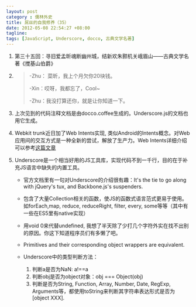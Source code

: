 ```yaml
---
layout: post
category : 儒林外史
title: 屌丝的自我修养（35）
date: 2012-05-08 22:54:27 +08:00
tagline:
tags: [JavaScript, Underscore, docco, 古典文学名著]
---
```



1. 第三十五回：寻旧爱孟昕魂断幽州城，结新欢朱颢机关峨眉山——古典文学名著《搅基山伯爵》

2. 
    > -Zhu： 菜昕，我上个月欠你20块钱。
    > 
    > -Xin：哎呀，我都忘了，Cool~
    > 
    > -Zhu：我没打算还你，就是让你知道一下。

3. 上次见到的代码注释文档是由docco.coffee生成的。Underscore.js的文档也用它生成。

4. Webkit trunk近日加了Web Intents实现, 类似Android的Intents概念。对Web应用间的交互方式是一种全新的尝试，解放了生产力。Web Intents详细介绍可以参考[这篇文章][1]

5. Underscore是一个相当好用的JS工具库，实现代码不到一千行，目的在于补充JS语言中缺失的内置工具。

    * 官方文档里有一句对Underscore的介绍很有趣：It's the tie to go along with jQuery's tux, and Backbone.js's suspenders.

    * 包含了大量Collection相关的函数，使JS的函数式语言范式更易于使用。如forEach,map, reduce, reduceRight, filter, every, some等等（其中有一些在ES5里有native实现）

    * 用void 0来代替undefined, 我想了半天除了少打几个字符外实在找不出别的原因。你这下知道程序员们有多懒了吧。

    * Primitives and their corresponding object wrappers are equivalent. 

    * Underscore中的类型判断方法：

        1. 判断a是否为NaN: a!==a 
        2. 判断obj是否为object对象：obj === Object(obj)
        3. 判断是否为String, Function, Array, Number, Date, RegExp, Arguments等，都使用toString来判断其字符串表达形式是否为[object XXX].

[1]: http://paul.kinlan.me/web-intents-a-fresh-look/ 
